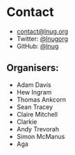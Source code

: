 # Contact
- [contact@lnug.org](mailto:contact@lnug.org)
- Twitter: [@lnugorg](https://twitter.com/lnugorg)
- GitHub: [@lnug](https://github.com/lnug)


## Organisers: 
- Adam Davis  
- Hew Ingram
- Thomas Ankcorn
- Sean Tracey
- Claire Mitchell
- Clarkie
- Andy Trevorah
- Simon McManus
- Aga

